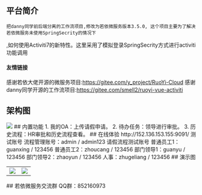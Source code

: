 
## 平台简介
    把danny同学前后端分离的工作流项目,修改为若依微服务版本3.5.0, 这个项目主要为了解决若依微服务未使用SpringSecrity的情况下
,如何使用Activiti7的新特性。这里采用了模拟登录SpringSecrity方式进行activiti功能调用
#### 友情链接
感谢若依大佬开源的微服务项目:https://gitee.com/y_project/RuoYi-Cloud
感谢danny同学开源的工作流项目:https://gitee.com/smell2/ruoyi-vue-activiti
## 架构图
<img src="https://oscimg.oschina.net/oscnet/up-82e9722ecb846786405a904bafcf19f73f3.png"/>
## 内置功能
1.  我的OA：上传请假申请。
2.  待办任务：领导进行审批。
3.  历史流程：HR审批和历史流程查看。
## 在线体验
http://152.136.153.155:9091/
测试账号
流程管理账号：admin / admin123
请假流程测试账号
普通员工1：guanxing / 123456
普通员工2：zhoucang / 123456
部门领导1：guanyu / 123456
部门领导2：zhaoyun / 123456
人事：zhugeliang / 123456
## 演示图
<table>
    <tr>
        <td><img src="https://oscimg.oschina.net/oscnet/cd1f90be5f2684f4560c9519c0f2a232ee8.jpg"/></td>
        <td><img src="https://oscimg.oschina.net/oscnet/1cbcf0e6f257c7d3a063c0e3f2ff989e4b3.jpg"/></td>
    </tr>
</table>
## 若依微服务交流群
QQ群：852160973